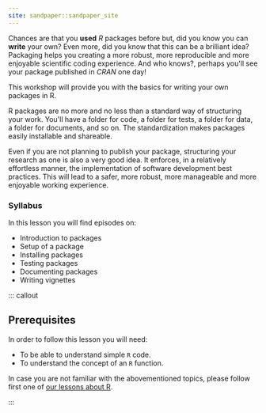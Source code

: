 ```yaml
---
site: sandpaper::sandpaper_site
---
```


Chances are that you **used** _R_ packages before but, did you know you can **write** your own? Even more, did you know that this can be a brilliant idea? Packaging helps you creating a more robust, more reproducible and more enjoyable scientific coding experience. And who knows?, perhaps you'll see your package published in _CRAN_ one day!

This workshop will provide you with the basics for writing your own packages in R.

R packages are no more and no less than a standard way of structuring your work. You'll have a folder for code, a folder for tests, a folder for data, a folder for documents, and so on. The standardization makes packages easily installable and shareable.

Even if you are not planning to publish your package, structuring your research as one is also a very good idea. It enforces, in a relatively effortless manner, the implementation of software development best practices. This will lead to a safer, more robust, more manageable and more enjoyable working experience.

### Syllabus

In this lesson you will find episodes on:

- Introduction to packages
- Setup of a package
- Installing packages
- Testing packages
- Documenting packages
- Writing vignettes


::: callout
## Prerequisites

In order to follow this lesson you will need:

- To be able to understand simple `R` code.
- To understand the concept of an `R` function.

In case you are not familiar with the abovementioned topics, please follow first one of [our lessons about R](htps://swcarpentry.github.io/r-novice-inflammation/).

:::
